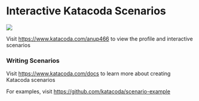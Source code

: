 # Interactive Katacoda Scenarios

[![](http://shields.katacoda.com/katacoda/anup466/count.svg)](https://www.katacoda.com/anup466 "Get your profile on Katacoda.com")

Visit https://www.katacoda.com/anup466 to view the profile and interactive scenarios

### Writing Scenarios
Visit https://www.katacoda.com/docs to learn more about creating Katacoda scenarios

For examples, visit https://github.com/katacoda/scenario-example

